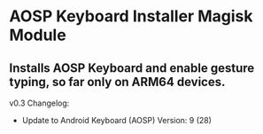 # AOSP Keyboard Installer Magisk Module

## Installs AOSP Keyboard and enable gesture typing, so far only on ARM64 devices.
v0.3
Changelog:
- Update to Android Keyboard (AOSP) Version: 9 (28) 
